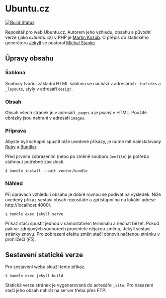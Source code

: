 
# Ubuntu.cz

[![Build Status](https://api.travis-ci.com/UbuntuCZ/ubuntu-cz.svg?branch=master)](https://travis-ci.com/UbuntuCZ/ubuntu-cz)

Repositář pro web Ubuntu.cz. Autorem jeho vzhledu, obsahu a původní verze (jako *iUbuntu.cz*) v PHP je [Martin Kozub](https://github.com/zubozrout). O přepis do statického generátoru [Jekyll](https://jekyllrb.com/) se postaral [Michal Stanke](https://github.com/MikkCZ/).

## Úpravy obsahu

### Šablona
Soubory tvořící základní HTML šablonu se nachází v adresářích `_includes` a `_layouts`, styly v adresáři `design`.

### Obsah
Obsah všech stránek je v adresáři `_pages` a je psaný v HTML. Použité obrázky jsou nahraní v adresáři `images`.

### Příprava
Abyste byli schopni spustit níže uvedené příkazy, je nutné mít nainstalovaný [Ruby](https://www.ruby-lang.org/en/documentation/installation/) a [Bundler](https://bundler.io/#getting-started).

Před prvním zobrazením (nebo po změně souboru `Gemfile`) je potřeba stáhnout potřebné závislosti.
```
$ bundle install --path vendor/bundle
```

### Náhled
Při úpravách vzhledu i obsahu je dobré rovnou se podívat na výsledek. Níže uvedený příkaz sestaví obsah repositáře a zpřístupní ho na lokální adrese http://localhost:4000/.
```
$ bundle exec jekyll serve
```
Příkaz stačí spustit jednou v samostatném terminálu a nechat běžet. Pokud pak ve zdrojových souborech provedete nějakou změnu, Jekyll sestaví stránky znovu. Pro zobrazení efektu změn stačí obnovit načtenou stránku v prohlížeči (*F5*).

## Sestavení statické verze
Pro sestavení webu slouží tento příkaz.
```
$ bundle exec jekyll build
```
Statická verze stránek je vygenerovaná do adresáře `_site`. Pro nasazení stačí jeho obsah nahrát na server třeba přes FTP.
